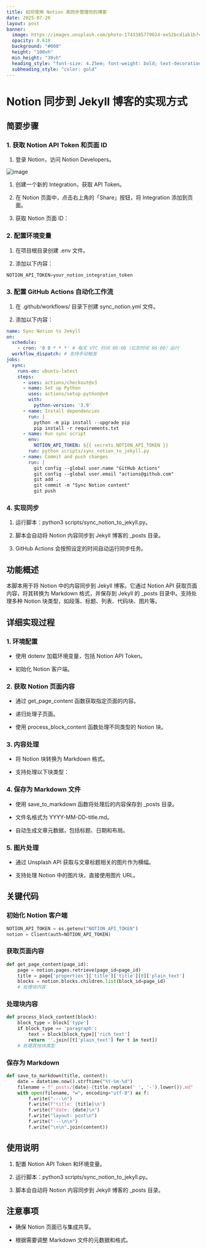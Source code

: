 ```yaml
---
title: 如何使用 Notion 来同步管理你的博客
date: 2025-07-26
layout: post
banner:
  image: https://images.unsplash.com/photo-1743385779624-ee52bcd1ab1b?crop=entropy&cs=tinysrgb&fit=max&fm=jpg&ixid=M3w2OTIwMzJ8MHwxfHJhbmRvbXx8fHx8fHx8fDE3NTM0OTQ4NDd8&ixlib=rb-4.1.0&q=80&w=1080
  opacity: 0.618
  background: "#000"
  height: "100vh"
  min_height: "38vh"
  heading_style: "font-size: 4.25em; font-weight: bold; text-decoration: underline"
  subheading_style: "color: gold"
---
```


# Notion 同步到 Jekyll 博客的实现方式

## 简要步骤

### 1. 获取 Notion API Token 和页面 ID

1. 登录 Notion，访问 Notion Developers。

![image](https://prod-files-secure.s3.us-west-2.amazonaws.com/a7a0cc5a-89b9-4cda-8686-1fba0ca52f40/d19c1afe-dea5-4312-9333-786b0ba83054/image.png?X-Amz-Algorithm=AWS4-HMAC-SHA256&X-Amz-Content-Sha256=UNSIGNED-PAYLOAD&X-Amz-Credential=ASIAZI2LB4665ZQKJNL2%2F20250726%2Fus-west-2%2Fs3%2Faws4_request&X-Amz-Date=20250726T015407Z&X-Amz-Expires=3600&X-Amz-Security-Token=IQoJb3JpZ2luX2VjECUaCXVzLXdlc3QtMiJHMEUCIQDSNG6Pqge7f%2Bz18Gg87TTguHmqY%2Bc%2FUhyCQ%2BsPgdbzBQIgHzut2XmrntScbSeR001kzO9MNzlIz%2FM4vPTtFUssE2Yq%2FwMIThAAGgw2Mzc0MjMxODM4MDUiDABuXAAPzo4VfeFtyyrcA84gm%2BDmlYqCCAUwvYlXtR0Sa%2FbvdNGs%2Bctr9hyPSfXKhe%2F%2FDo8ioKfazKZm33J9FhTP7YLCWQ%2FU1MQ4atNjXINzDEajKCHxc863QZNvynS68P0%2B8tK1T%2F%2F5UIELRWCYti4%2FIZuZg0NoqRWBSdXYBV1jat1a0xdvg%2FMB7NpnMJ86o4g2a8FDHTgZJsyyS9yH%2FmVM2Vax6QOGMc3WPSV4GkqaVA%2FOH%2FOEF4iuFa88%2BTDaoQJB9fmnPfKtWuDb7dwUJluBsqH2p1q7vuI58MOuHVTHwOpOGJtcfSV7yjXMX%2Fo2Y0m5QRo5KgvdXixwhGqpEoPhqHH%2FBaMFbKADSKOSqM%2FUNyJCQu5bWryjFygSvioGZQ8zKGWU6JbRoF1%2B9w4BJI50kaspUnMmsoWf3H8oC1ufKPerAp1as%2FgqazUjGp%2BMF2FngTEoG9S41hyetDKshH98wnjKtqA1LXU60rIefLBBtVvR8ya0%2BG1f3dM5SmYYHEmkNHdjnUtRCFUnWg2B4fguYdf8j7tSp3BABcuSqfYk7IQv1ra2y9v3cNtZc3UWQe7zinFFRoOoZRjHKvaeJ8DR4CQi%2BlvAQZRzcM%2Bcy4iACyc3u%2BwC07fByp2Q9O4QfcHjU%2FMMDM8B4%2FeQMLLRj8QGOqUBbpG9ph1fwTvblml1QskVNAQDsBsjieEt%2BCg87lFt9gYpm6sB20%2Fw5EVUkas6dh0nPLU9qvOVInL4zrETj%2FrZObS%2FfgUazbJW1QT9BXSPYzA1taMbgj8Lpj%2BSgcKAeh70CMtqIK%2Bj2bcXKlbKb96tmThH8kHOvg17Rcpv%2BBQgKG%2F4Yf1UTJBDoqyaaBz%2BzLr5SW%2Fs8UxFAM8JicFJNok8YQZwQzkz&X-Amz-Signature=7e06d113cedee164591abca14e2e6102f36378704a6978be2075500cef8c3572&X-Amz-SignedHeaders=host&x-amz-checksum-mode=ENABLED&x-id=GetObject)

1. 创建一个新的 Integration，获取 API Token。

1. 在 Notion 页面中，点击右上角的「Share」按钮，将 Integration 添加到页面。

1. 获取 Notion 页面 ID：


### 2. 配置环境变量

1. 在项目根目录创建 .env 文件。

1. 添加以下内容：

```javascript
NOTION_API_TOKEN=your_notion_integration_token
```

### 3. 配置 GitHub Actions 自动化工作流

1. 在 .github/workflows/ 目录下创建 sync_notion.yml 文件。

1. 添加以下内容：

```yaml
name: Sync Notion to Jekyll
on:
  schedule:
    - cron: '0 0 * * *' # 每天 UTC 时间 00:00（北京时间 08:00）运行
  workflow_dispatch: # 支持手动触发
jobs:
  sync:
    runs-on: ubuntu-latest
    steps:
      - uses: actions/checkout@v3
      - name: Set up Python
        uses: actions/setup-python@v4
        with:
          python-version: '3.9'
      - name: Install dependencies
        run: |
          python -m pip install --upgrade pip
          pip install -r requirements.txt
      - name: Run sync script
        env:
          NOTION_API_TOKEN: ${{ secrets.NOTION_API_TOKEN }}
        run: python scripts/sync_notion_to_jekyll.py
      - name: Commit and push changes
        run: |
          git config --global user.name "GitHub Actions"
          git config --global user.email "actions@github.com"
          git add .
          git commit -m "Sync Notion content"
          git push
```

### 4. 实现同步

1. 运行脚本：python3 scripts/sync_notion_to_jekyll.py。

1. 脚本会自动将 Notion 内容同步到 Jekyll 博客的 _posts 目录。

1. GitHub Actions 会按照设定的时间自动运行同步任务。

## 功能概述

本脚本用于将 Notion 中的内容同步到 Jekyll 博客。它通过 Notion API 获取页面内容，将其转换为 Markdown 格式，并保存到 Jekyll 的 _posts 目录中。支持处理多种 Notion 块类型，如段落、标题、列表、代码块、图片等。

## 详细实现过程

### 1. 环境配置

- 使用 dotenv 加载环境变量，包括 Notion API Token。

- 初始化 Notion 客户端。

### 2. 获取 Notion 页面内容

- 通过 get_page_content 函数获取指定页面的内容。

- 递归处理子页面。

- 使用 process_block_content 函数处理不同类型的 Notion 块。

### 3. 内容处理

- 将 Notion 块转换为 Markdown 格式。

- 支持处理以下块类型：


### 4. 保存为 Markdown 文件

- 使用 save_to_markdown 函数将处理后的内容保存到 _posts 目录。

- 文件名格式为 YYYY-MM-DD-title.md。

- 自动生成文章元数据，包括标题、日期和布局。

### 5. 图片处理

- 通过 Unsplash API 获取与文章标题相关的图片作为横幅。

- 支持处理 Notion 中的图片块，直接使用图片 URL。

## 关键代码

### 初始化 Notion 客户端

```python
NOTION_API_TOKEN = os.getenv("NOTION_API_TOKEN")
notion = Client(auth=NOTION_API_TOKEN)
```

### 获取页面内容

```python
def get_page_content(page_id):
    page = notion.pages.retrieve(page_id=page_id)
    title = page['properties']['title']['title'][0]['plain_text']
    blocks = notion.blocks.children.list(block_id=page_id)
    # 处理块内容
```

### 处理块内容

```python
def process_block_content(block):
    block_type = block['type']
    if block_type == 'paragraph':
        text = block[block_type]['rich_text']
        return ''.join([t['plain_text'] for t in text])
    # 处理其他块类型
```

### 保存为 Markdown

```python
def save_to_markdown(title, content):
    date = datetime.now().strftime("%Y-%m-%d")
    filename = f"_posts/{date}-{title.replace(' ', '-').lower()}.md"
    with open(filename, "w", encoding="utf-8") as f:
        f.write("---\n")
        f.write(f"title: {title}\n")
        f.write(f"date: {date}\n")
        f.write("layout: post\n")
        f.write("---\n\n")
        f.write("\n\n".join(content))
```

## 使用说明

1. 配置 Notion API Token 和环境变量。

1. 运行脚本：python3 scripts/sync_notion_to_jekyll.py。

1. 脚本会自动将 Notion 内容同步到 Jekyll 博客的 _posts 目录。

## 注意事项

- 确保 Notion 页面已与集成共享。

- 根据需要调整 Markdown 文件的元数据和格式。